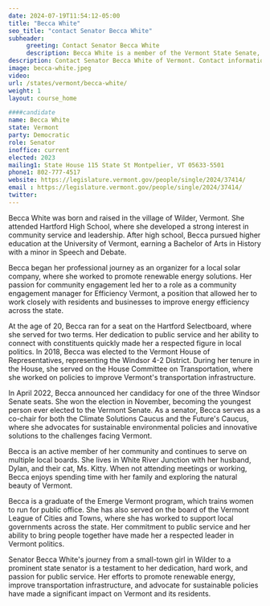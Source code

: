 ```yaml
---
date: 2024-07-19T11:54:12-05:00
title: "Becca White"
seo_title: "contact Senator Becca White"
subheader:
     greeting: Contact Senator Becca White
     description: Becca White is a member of the Vermont State Senate, representing Windsor District. She assumed office on January 4, 2023. Her current term ends on January 8, 2025.
description: Contact Senator Becca White of Vermont. Contact information for Becca White includes email address, phone number, and mailing address.
image: becca-white.jpeg
video:
url: /states/vermont/becca-white/
weight: 1
layout: course_home

####candidate
name: Becca White
state: Vermont
party: Democratic
role: Senator
inoffice: current
elected: 2023
mailing1: State House 115 State St Montpelier, VT 05633-5501
phone1: 802-777-4517
website: https://legislature.vermont.gov/people/single/2024/37414/
email : https://legislature.vermont.gov/people/single/2024/37414/
twitter:
---
```

Becca White was born and raised in the village of Wilder, Vermont. She attended Hartford High School, where she developed a strong interest in community service and leadership. After high school, Becca pursued higher education at the University of Vermont, earning a Bachelor of Arts in History with a minor in Speech and Debate.

Becca began her professional journey as an organizer for a local solar company, where she worked to promote renewable energy solutions. Her passion for community engagement led her to a role as a community engagement manager for Efficiency Vermont, a position that allowed her to work closely with residents and businesses to improve energy efficiency across the state.

At the age of 20, Becca ran for a seat on the Hartford Selectboard, where she served for two terms. Her dedication to public service and her ability to connect with constituents quickly made her a respected figure in local politics. In 2018, Becca was elected to the Vermont House of Representatives, representing the Windsor 4-2 District. During her tenure in the House, she served on the House Committee on Transportation, where she worked on policies to improve Vermont's transportation infrastructure.

In April 2022, Becca announced her candidacy for one of the three Windsor Senate seats. She won the election in November, becoming the youngest person ever elected to the Vermont Senate. As a senator, Becca serves as a co-chair for both the Climate Solutions Caucus and the Future's Caucus, where she advocates for sustainable environmental policies and innovative solutions to the challenges facing Vermont.

Becca is an active member of her community and continues to serve on multiple local boards. She lives in White River Junction with her husband, Dylan, and their cat, Ms. Kitty. When not attending meetings or working, Becca enjoys spending time with her family and exploring the natural beauty of Vermont.

Becca is a graduate of the Emerge Vermont program, which trains women to run for public office. She has also served on the board of the Vermont League of Cities and Towns, where she has worked to support local governments across the state. Her commitment to public service and her ability to bring people together have made her a respected leader in Vermont politics.

Senator Becca White's journey from a small-town girl in Wilder to a prominent state senator is a testament to her dedication, hard work, and passion for public service. Her efforts to promote renewable energy, improve transportation infrastructure, and advocate for sustainable policies have made a significant impact on Vermont and its residents.
